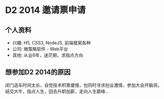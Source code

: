 # D2 2014 邀请票申请

## 个人资料

- 兴趣: H5, CSS3, NodeJS, 前端框架各种
- 公司: 微策略软件 - Web平台
- 其他: 从业6年，迷茫期，求指点方向

## 想参加D2 2014的原因

闭门造车时间太长，自觉技术积累缓慢，也同时寻求创业激情，参加大会开脑洞，结交大牛，指点人生，回去升职加薪，走向人生巅峰...
